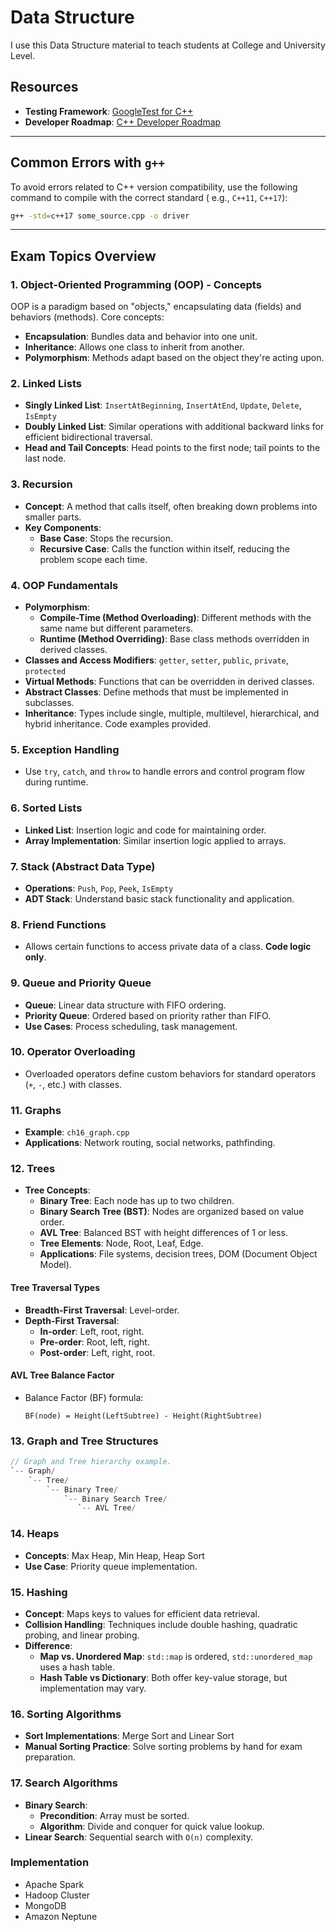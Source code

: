 # Data Structure

I use this Data Structure material to teach students at College and University Level.

## Resources

- **Testing Framework**: [GoogleTest for C++](https://google.github.io/googletest/)
- **Developer Roadmap**: [C++ Developer Roadmap](https://roadmap.sh/cpp)

---

## Common Errors with `g++`

To avoid errors related to C++ version compatibility, use the following command to compile with the correct standard (
e.g., `C++11`, `C++17`):

```bash
g++ -std=c++17 some_source.cpp -o driver
```

---

## Exam Topics Overview

### 1. Object-Oriented Programming (OOP) - Concepts

OOP is a paradigm based on "objects," encapsulating data (fields) and behaviors (methods). Core concepts:

- **Encapsulation**: Bundles data and behavior into one unit.
- **Inheritance**: Allows one class to inherit from another.
- **Polymorphism**: Methods adapt based on the object they're acting upon.

### 2. Linked Lists

- **Singly Linked List**: `InsertAtBeginning`, `InsertAtEnd`, `Update`, `Delete`, `IsEmpty`
- **Doubly Linked List**: Similar operations with additional backward links for efficient bidirectional traversal.
- **Head and Tail Concepts**: Head points to the first node; tail points to the last node.

### 3. Recursion

- **Concept**: A method that calls itself, often breaking down problems into smaller parts.
- **Key Components**:
    - **Base Case**: Stops the recursion.
    - **Recursive Case**: Calls the function within itself, reducing the problem scope each time.

### 4. OOP Fundamentals

- **Polymorphism**:
    - **Compile-Time (Method Overloading)**: Different methods with the same name but different parameters.
    - **Runtime (Method Overriding)**: Base class methods overridden in derived classes.
- **Classes and Access Modifiers**: `getter`, `setter`, `public`, `private`, `protected`
- **Virtual Methods**: Functions that can be overridden in derived classes.
- **Abstract Classes**: Define methods that must be implemented in subclasses.
- **Inheritance**: Types include single, multiple, multilevel, hierarchical, and hybrid inheritance. Code examples
  provided.

### 5. Exception Handling

- Use `try`, `catch`, and `throw` to handle errors and control program flow during runtime.

### 6. Sorted Lists

- **Linked List**: Insertion logic and code for maintaining order.
- **Array Implementation**: Similar insertion logic applied to arrays.

### 7. Stack (Abstract Data Type)

- **Operations**: `Push`, `Pop`, `Peek`, `IsEmpty`
- **ADT Stack**: Understand basic stack functionality and application.

### 8. Friend Functions

- Allows certain functions to access private data of a class. **Code logic only**.

### 9. Queue and Priority Queue

- **Queue**: Linear data structure with FIFO ordering.
- **Priority Queue**: Ordered based on priority rather than FIFO.
- **Use Cases**: Process scheduling, task management.

### 10. Operator Overloading

- Overloaded operators define custom behaviors for standard operators (`+`, `-`, etc.) with classes.

### 11. Graphs

- **Example**: `ch16_graph.cpp`
- **Applications**: Network routing, social networks, pathfinding.

### 12. Trees

- **Tree Concepts**:
    - **Binary Tree**: Each node has up to two children.
    - **Binary Search Tree (BST)**: Nodes are organized based on value order.
    - **AVL Tree**: Balanced BST with height differences of 1 or less.
    - **Tree Elements**: Node, Root, Leaf, Edge.
    - **Applications**: File systems, decision trees, DOM (Document Object Model).

#### Tree Traversal Types

- **Breadth-First Traversal**: Level-order.
- **Depth-First Traversal**:
    - **In-order**: Left, root, right.
    - **Pre-order**: Root, left, right.
    - **Post-order**: Left, right, root.

#### AVL Tree Balance Factor

- Balance Factor (BF) formula:
  ```
  BF(node) = Height(LeftSubtree) - Height(RightSubtree)
  ```

### 13. Graph and Tree Structures

```c++
// Graph and Tree hierarchy example.
`-- Graph/
    `-- Tree/
        `-- Binary Tree/
            `-- Binary Search Tree/
               `-- AVL Tree/
```

### 14. Heaps

- **Concepts**: Max Heap, Min Heap, Heap Sort
- **Use Case**: Priority queue implementation.

### 15. Hashing

- **Concept**: Maps keys to values for efficient data retrieval.
- **Collision Handling**: Techniques include double hashing, quadratic probing, and linear probing.
- **Difference**:
    - **Map vs. Unordered Map**: `std::map` is ordered, `std::unordered_map` uses a hash table.
    - **Hash Table vs Dictionary**: Both offer key-value storage, but implementation may vary.

### 16. Sorting Algorithms

- **Sort Implementations**: Merge Sort and Linear Sort
- **Manual Sorting Practice**: Solve sorting problems by hand for exam preparation.

### 17. Search Algorithms

- **Binary Search**:
    - **Precondition**: Array must be sorted.
    - **Algorithm**: Divide and conquer for quick value lookup.
- **Linear Search**: Sequential search with `O(n)` complexity.

### Implementation

- Apache Spark
- Hadoop Cluster
- MongoDB
- Amazon Neptune